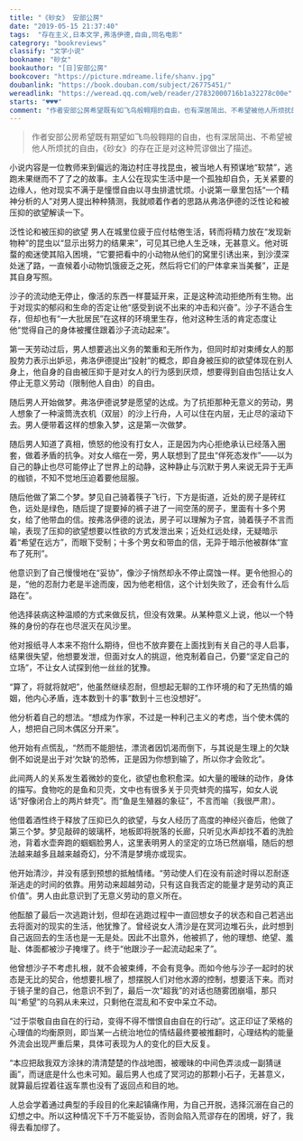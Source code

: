 ```yaml
---
title: "《砂女》 安部公房"
date: "2019-05-15 21:37:40"
tags:  "存在主义,日本文学,弗洛伊德,自由,同名电影"
categrory: "bookreviews"
classify: "文学小说"
bookname: "砂女"
bookauthor: "[日]安部公房"
bookcover: "https://picture.mdreame.life/shanv.jpg"
doubanlink: "https://book.douban.com/subject/26775451/"
wereadlink: "https://weread.qq.com/web/reader/27832000716b1a32278c00e"
starts: "♥️♥️♥️"
comment: "作者安部公房希望既有如飞鸟般翱翔的自由，也有深居简出、不希望被他人所烦扰的自由，《砂女》的存在正是对这种荒谬做出了描述。"
---
```


> 作者安部公房希望既有期望如飞鸟般翱翔的自由，也有深居简出、不希望被他人所烦扰的自由，《砂女》的存在正是对这种荒谬做出了描述。

<!-- end -->


小说内容是一位教师来到偏远的海边村庄寻找昆虫，被当地人有预谋地“软禁”，逃跑未果继而不了了之的故事。主人公在现实生活中是一个孤独却自负，无关紧要的边缘人，他对现实不满于是憧憬自由以寻虫排遣忧烦。小说第一章里包括“一个精神分析的人”对男人提出种种猜测，我就顺着作者的思路从弗洛伊德的泛性论和被压抑的欲望解读一下。

泛性论和被压抑的欲望
男人在城里位疲于应付枯倦生活，转而将精力放在“发现新物种”的昆虫以“显示出努力的结果来”，可见其已绝人生乏味，无甚意义。他对斑蝥的痴迷使其陷入困境，“它要把看中的小动物从他们的窝里引诱出来，到沙漠深处迷了路，一直候着小动物饥饿疲乏之死，然后将它们的尸体拿来当美餐”，正是其自身写照。

沙子的流动绝无停止，像活的东西一样蔓延开来，正是这种流动拒绝所有生物。出于对现实的郁闷和生命的否定让他“感受到说不出来的冲击和兴奋”。沙子不适合生存，但却也有“一大批居民”在这样的环境里生存，他对这种生活的肯定态度让他“觉得自己的身体被攫住跟着沙子流动起来”。

第一天劳动过后，男人想要逃出义务的繁重和无所作为，但同时却对束缚女人的那股势力表示出妒忌，弗洛伊德提出“投射”的概念，即自身被压抑的欲望体现在别人身上，他自身的自由被压抑于是对女人的行为感到厌烦，想要得到自由包括让女人停止无意义劳动（限制他人自由）的自由。

随后男人开始做梦。弗洛伊德说梦是愿望的达成。为了抗拒那种无意义的劳动，男人想象了一种滚筒洗衣机（双层）的沙上行舟，人可以住在内层，无止尽的滚动下去。男人便带着这样的想象入梦，这是第一次做梦。

随后男人知道了真相，愤怒的他没有打女人，正是因为内心拒绝承认已经落入圈套，做着矛盾的抗争。对女人缩在一旁，男人联想到了昆虫“佯死态发作”——以为自己的静止也尽可能停止了世界上的动静，这种静止与沉默于男人来说无异于无声的枷锁，不知不觉地压迫着要他屈服。

随后他做了第二个梦。梦见自己骑着筷子飞行，下方是街道，近处的房子是砖红色，远处是绿色，随后提了提要掉的裤子进了一间空荡的房子，里面有十多个男女，给了他带血的信。按弗洛伊德的说法，房子可以理解为子宫，骑着筷子不言而喻，表现了压抑的欲望想要以性欲的方式发泄出来；近处红远处绿，无疑暗示着“希望在远方”，而眼下受制；十多个男女和带血的信，无异于暗示他被群体“宣布了死刑”。

他意识到了自己慢慢地在“妥协”，像沙子悄然却永不停止腐蚀一样。更令他担心的是，“他的忍耐力老是半途而废，因为他老相信，这个计划失败了，还会有什么后路在”。

他选择装病这种温顺的方式来做反抗，但没有效果。从某种意义上说，他以一个特殊的身份的存在也尽泯灭在风沙里。

他对报纸寻人本来不抱什么期待，但也不放弃要在上面找到有关自己的寻人启事，结果很失望，他想要发泄，但面对女人的挑逗，他克制着自己，仍要“坚定自己的立场”，不让女人试探到他一丝丝的犹豫。

“算了，将就将就吧”，他虽然继续忍耐，但想起无聊的工作环境的和了无热情的婚姻，他内心矛盾，连本数到十的事“数到十三也没想好”。

他分析着自己的想法。“想成为作家，不过是一种利己主义的考虑，当个使木偶的人，想把自己同木偶区分开来”。

他开始有点慌乱，“然而不能胆怯，漂流者因饥渴而倒下，与其说是生理上的欠缺倒不如说是出于对‘欠缺’的恐怖，正是因为你想到输了，所以你才会败北”。

此间两人的关系发生着微妙的变化，欲望也愈积愈深。如大量的暧昧的动作，身体的描写。食物吃的是鱼和贝壳，文中也有很多关于贝壳蚌壳的描写，如女人说话“好像闭合上的两片蚌壳”。而“鱼是生殖器的象征”，不言而喻（我很严肃）。

他借着酒性终于释放了压抑已久的欲望，与女人经历了高度的神经兴奋后，他做了第三个梦。梦见敲碎的玻璃杯，地板即将脱落的长廊，只听见水声却找不着的洗脸池，背着水壶奔跑的蝈蝈脸男人，这里表明男人的坚定的立场已然崩塌，随后的想法越来越多且越来越奇幻，分不清是梦境亦或现实。

他开始清沙，并没有感到预想的抵触情绪。“劳动使人们在没有前途时得以忍耐逐渐逃走的时间的依靠。用劳动来超越劳动，只有这自我否定的能量才是劳动的真正价值”。男人由此意识到了无意义劳动的意义所在。

他酝酿了最后一次逃跑计划，但却在逃跑过程中一直回想女子的状态和自己若逃出去将面对的现实的生活，他犹豫了。曾经说女人清沙是在冥河边堆石头，此时想到自己返回去的生活也是一无是处。因此不出意外，他被抓了，他的理想、绝望、羞耻、体面都被沙子掩埋了。终于“他跟沙子一起流动起来了”。

他曾想沙子不考虑扎根，就不会被束缚，不会有竞争。而如今他与沙子一起时的状态是无比的契合，他想要扎根了，想摆脱人们对他水源的控制，想要活下来。而对于镜子里的自己，他意识不到了，最后一次“超我”的对话也随雾团崩塌，那只叫“希望”的乌鸦从未来过，只剩他在混乱和不安中呆立不动。

“过于崇敬自由自在的行动，变得不得不憎恨自由自在的行动”。这正印证了荣格的心理值的均衡原则，即当某一占统治地位的情结最终要被推翻时，心理结构的能量外流会出现严重后果，具体可表现为人的变化的巨大反复。

“本应把敌我双方涂抹的清清楚楚的作战地图，被暧昧的中间色弄淡成一副猜谜画”，而谜底是什么也未可知。最后男人也成了冥河边的那颗小石子，无甚意义，就算最后捏着往返车票也没有了返回点和目的地。

人总会学着通过典型的手段目的化来起镇痛作用，为自己开脱，选择沉溺在自己的幻想之中。所以这种情况下千万不能妥协，否则会陷入荒谬存在的困境，好了，我得去看加缪了。